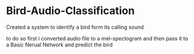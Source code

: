 # Bird-Audio-Classification

Created a system to identify a bird form its calling sound

to do so first i converted audio file to a mel-spectogram and then pass it to a Basic Nerual Network and predict the bird 
